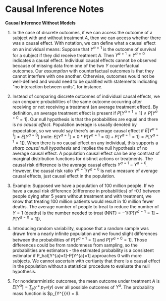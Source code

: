 # Causal Inference Notes

**Causal Inference Without Models**
1. In the case of discrete outcomes, if we can access the outcome of a subject with and without treatment *A*, then we can access whether there was a causal effect. With notation, we can define what a causal effect on an individual means: Suppose that $Y^{a=1}$ is the outcome of survival for a subject if they did receive treatment $A$. Then $Y^{a=1} \neq Y^{a=0}$ indicates a causal effect. Individual causal effects cannot be observed because of missing data from one of the two $Y$ counterfactual outcomes. Our *assumption* with counterfactual outcomes is that they cannot interfere with one another. Otherwise, outcomes would not be well-defined and would need to be qualified with statements indicating "no interaction between units", for instance.

2. Instead of comparing discrete outcomes of individual causal effects, we can compare probabilities of the same outcome occurring after receiving or not receiving a treatment (an average treatment effect). By definition, an average treatment effect is present if $P[Y^{a=1}=1] \neq P[Y^{a=0}=1]$. Our null hypothesis is that the probabilities are equal and there is *no causal effect*. Population average is usually denoted by expectation, so we would say there's an average causal effect if $E[Y^{a=1}] \neq E[Y^{a=0}]$ (note: $E[Y^{a=1}]=0 * P[Y^{a=1}=0]+P[Y^{a=1}=1]=P[Y^{a=1}=1]$). When there is no causal effect on any individual, this supports a *sharp causal null hypothesis* and implies the null hypothesis of no average causal effect. A population causal effect can be any contrast of marginal distribution functions for distinct actions or treatments. The causal risk difference is the average causal effects $Y^{a=1}-Y^{a=0}$. However, the causal risk ratio $Y^{a=1}/Y^{a=0}$ is not a measure of average causal effects, just causal effect in the population. 

3. Example: Supposed we have a population of 100 million people. If we have a causal risk difference (difference in probabilities) of -0.1 between people dying after 5 years without treatment and with treatment, we know that treating 100 million patients would result in 10 million fewer deaths. The average number of people to treat to reduce the number of $Y=1$ (deaths) is the number needed to treat (NNT) = $-1/(P[Y^{a=1}=1]-P[Y^{a=0}=1])$.

4. Introducing random variability, suppose that a random sample was drawn from a nearly infinite population and we found slight differences between the probabilities of $P[Y^{a=1}=1]$ and $P[Y^{a=0}=1]$. Those differences could be from randomness from sampling, so the probabilities are estimators - the estimated probability is a consistent estimator if P_hat[Y^{a}=1]-P[Y^{a}=1] approaches 0 with more subjects. We cannot ascertain with certianty that there is a causal effect in the population without a statistical procedure to evaluate the null hypothesis. 

5. For nondeterministic outcomes, the mean outcome under treatment $A$ is $E[Y^{a}] = \sum_{y} y * p_{Y^{a}}(y)$ over all possible outcomes of $Y^{a}$. The probability mass function is $p_{Y^{}}() = $.

